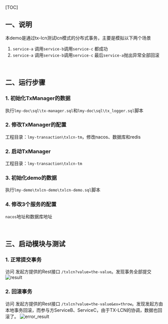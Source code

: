 [TOC]

## 一、说明

本demo是通过tx-lcn测试lcn模式的分布式事务，主要是模拟以下两个场景

1. `service-a` 调用`service-b`调用`service-c` 都成功
2. `service-a` 调用`service-b`调用`service-c` 最后`service-a`抛出异常全部回滚



&nbsp;

## 二、运行步骤

### 1. 初始化TxManager的数据

执行`lmy-doc\sql\tx-manager.sql`和`lmy-doc\sql\tx_logger.sql`脚本

### 2. 修改TxManager的配置

工程目录：`lmy-transaction\txlcn-tm`，修改nacos、数据库和redis

### 2. 启动TxManager

工程目录：`lmy-transaction\txlcn-tm`

### 3. 初始化demo的数据

执行`lmy-demo\txlcn-demo\txlcn-demo.sql`脚本

### 4. 修改3个服务的配置

`nacos`地址和数据库地址



&nbsp;

## 三、启动模块与测试

### 1. 正常提交事务
访问 发起方提供的Rest接口 `/txlcn?value=the-value`。发现事务全部提交
![result](https://www.txlcn.org/img/docs/result.png)

### 2. 回滚事务
访问 发起方提供的Rest接口 `/txlcn?value=the-value&ex=throw`。发现发起方由本地事务回滚，而参与方ServiceB、ServiceC，由于TX-LCN的协调，数据也回滚了。
![error_result](https://www.txlcn.org/img/docs/error_result.png)